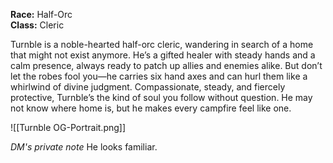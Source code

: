 **Race:** Half-Orc  
**Class:** Cleric

Turnble is a noble-hearted half-orc cleric, wandering in search of a home that might not exist anymore. He’s a gifted healer with steady hands and a calm presence, always ready to patch up allies and enemies alike. But don’t let the robes fool you—he carries six hand axes and can hurl them like a whirlwind of divine judgment. Compassionate, steady, and fiercely protective, Turnble’s the kind of soul you follow without question. He may not know where home is, but he makes every campfire feel like one.


![[Turnble OG-Portrait.png]]

*DM's private note*
He looks familiar. 